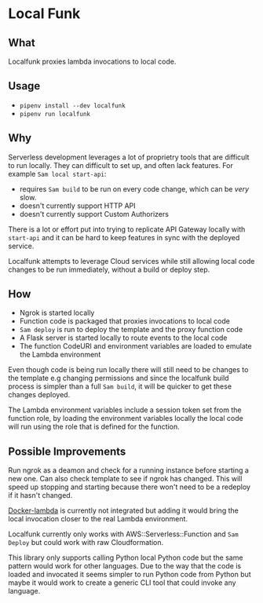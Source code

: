 # Local Funk

## What

Localfunk proxies lambda invocations to local code.

## Usage

- `pipenv install --dev localfunk`
- `pipenv run localfunk`

## Why

Serverless development leverages a lot of proprietry tools that are difficult to run locally. They can difficult to set up, and often lack features. For example `Sam local start-api`:

- requires `Sam build` to be run on every code change, which can be _very_ slow.
- doesn't currently support HTTP API
- doesn't currently support Custom Authorizers

There is a lot or effort put into trying to replicate API Gateway locally with `start-api` and it can be hard to keep features in sync with the deployed service.

Localfunk attempts to leverage Cloud services while still allowing local code changes to be run immediately, without a build or deploy step.

## How

- Ngrok is started locally
- Function code is packaged that proxies invocations to local code
- `Sam deploy` is run to deploy the template and the proxy function code
- A Flask server is started locally to route events to the local code
- The function CodeURI and environment variables are loaded to emulate the Lambda environment

Even though code is being run locally there will still need to be changes to the template  e.g changing permissions and since the localfunk build process is simpler than a full `Sam build`, it will be quicker to get these changes deployed.

The Lambda environment variables include a session token set from the function role, by loading the environment variables locally the local code will run using the role that is defined for the function.

## Possible Improvements

Run ngrok as a deamon and check for a running instance before starting a new one. Can also check template to see if ngrok has changed. This will speed up stopping and starting because there won't need to be a redeploy if it hasn't changed.

[Docker-lambda](https://github.com/lambci/docker-lambda) is currently not integrated but adding it would bring the local invocation closer to the real Lambda environment.

Localfunk currently only works with AWS::Serverless::Function and `Sam Deploy` but could work with raw Cloudformation.

This library only supports calling Python local Python code but the same pattern would work for other languages. Due to the way that the code is loaded and invocated it seems simpler to run Python code from Python but maybe it would work to create a generic CLI tool that could invoke any language.
